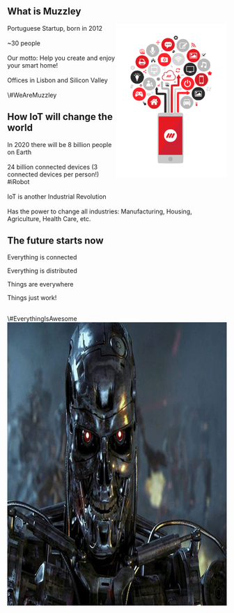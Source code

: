 ## What is Muzzley
<img src="public/thisismuzzley.png" style="float: right; top:0;" height=350em/>

<p style="text-align: left">
  Portuguese Startup, born in 2012
  </br>
  </br>
  ~30 people
  </br>
  </br>
  Our motto:
  Help you create and enjoy your smart home!
  </br>
  </br>
  Offices in Lisbon and Silicon Valley
  </br>
  </br>
  <span class="hashtag">\#WeAreMuzzley</span>
</p>


## How IoT will change the world

<p style="text-align: left">
  In 2020 there will be 8 billion people on Earth
  </br>
  </br>
  24 billion connected devices (3 connected devices per person!) <span class="hashtag">#iRobot</span>
  </br>
  </br>
  IoT is another Industrial Revolution
  </br>
  </br>
  Has the power to change all industries: Manufacturing, Housing, Agriculture, Health Care, etc.
</p>


## The future starts now

Everything is connected

Everything is distributed

Things are everywhere

Things just work!

<!--
Note: We don't think about automation or rules, they are just there

Note: When you wake up, shades go up, coffee machine and toaster starts... You car drives you to school/work while telling you
-->
</br>
<span class="hashtag">\#EverythingIsAwesome</span>


<img src="public/skynet.jpg" height=650em/>
